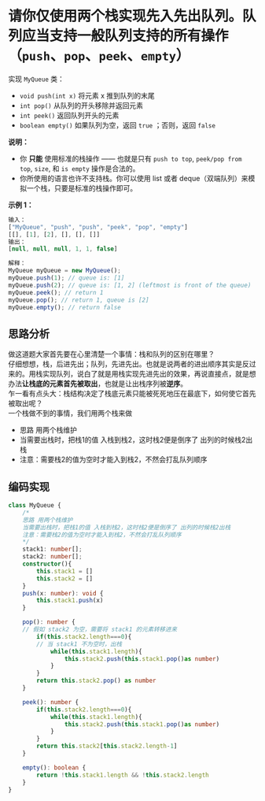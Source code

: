 # 请你仅使用两个栈实现先入先出队列。队列应当支持一般队列支持的所有操作（`push`、`pop`、`peek`、`empty`）

实现 `MyQueue` 类：

- `void push(int x)` 将元素 x 推到队列的末尾
- `int pop()` 从队列的开头移除并返回元素
- `int peek()` 返回队列开头的元素
- `boolean empty()` 如果队列为空，返回 `true` ；否则，返回 `false`

**说明：**

- 你 **只能** 使用标准的栈操作 —— 也就是只有 `push to top`, `peek/pop from top`, `size`, 和 `is empty` 操作是合法的。
- 你所使用的语言也许不支持栈。你可以使用 list 或者 deque（双端队列）来模拟一个栈，只要是标准的栈操作即可。

**示例 1：**

```js
输入：
["MyQueue", "push", "push", "peek", "pop", "empty"]
[[], [1], [2], [], [], []]
输出：
[null, null, null, 1, 1, false]

解释：
MyQueue myQueue = new MyQueue();
myQueue.push(1); // queue is: [1]
myQueue.push(2); // queue is: [1, 2] (leftmost is front of the queue)
myQueue.peek(); // return 1
myQueue.pop(); // return 1, queue is [2]
myQueue.empty(); // return false
```

## 思路分析

做这道题大家首先要在心里清楚一个事情：栈和队列的区别在哪里？  
仔细想想，栈，后进先出；队列，先进先出。也就是说两者的进出顺序其实是反过来的。用栈实现队列，说白了就是用栈实现先进先出的效果，再说直接点，就是想办法**让栈底的元素首先被取出**，也就是让出栈序列被**逆序**。  
乍一看有点头大：栈结构决定了栈底元素只能被死死地压在最底下，如何使它首先被取出呢？  
一个栈做不到的事情，我们用两个栈来做

- 思路 用两个栈维护
- 当需要出栈时，把栈1的值 入栈到栈2，这时栈2便是倒序了 出列的时候栈2出栈
- 注意：需要栈2的值为空时才能入到栈2，不然会打乱队列顺序

## 编码实现

```ts
class MyQueue {
    /*
    思路 用两个栈维护
    当需要出栈时，把栈1的值 入栈到栈2，这时栈2便是倒序了 出列的时候栈2出栈
    注意：需要栈2的值为空时才能入到栈2，不然会打乱队列顺序
    */ 
    stack1: number[];
    stack2: number[];
    constructor(){
        this.stack1 = []
        this.stack2 = []
    }
    push(x: number): void {
        this.stack1.push(x)
    }

    pop(): number {
    // 假如 stack2 为空，需要将 stack1 的元素转移进来
        if(this.stack2.length===0){
        // 当 stack1 不为空时，出栈
            while(this.stack1.length){
                this.stack2.push(this.stack1.pop()as number)
            }
        }
        return this.stack2.pop() as number
    }

    peek(): number {
        if(this.stack2.length===0){
            while(this.stack1.length){
                this.stack2.push(this.stack1.pop()as number)
            }
        }
        return this.stack2[this.stack2.length-1]
    }

    empty(): boolean {
        return !this.stack1.length && !this.stack2.length
    }
}
```
